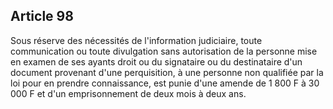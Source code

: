 Article 98
----
Sous réserve des nécessités de l'information judiciaire, toute communication ou
toute divulgation sans autorisation de la personne mise en examen de ses ayants
droit ou du signataire ou du destinataire d'un document provenant d'une
perquisition, à une personne non qualifiée par la loi pour en prendre
connaissance, est punie d'une amende de 1 800 F à 30 000 F et d'un
emprisonnement de deux mois à deux ans.
